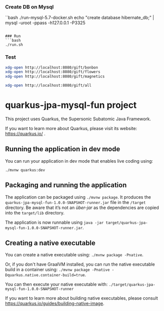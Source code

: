 ### Create DB on Mysql
``bash
./run-mysql-5.7-docker.sh
echo "create database hibernate_db;" | mysql -uroot -ppass -h127.0.0.1 -P3325
```

### Run
```bash
./run.sh
```

### Test
```bash
xdg-open http://localhost:8080/gift/bonbon
xdg-open http://localhost:8080/gift/flowers
xdg-open http://localhost:8080/gift/magnetics

xdg-open http://localhost:8080/gift/all
```

# quarkus-jpa-mysql-fun project

This project uses Quarkus, the Supersonic Subatomic Java Framework.

If you want to learn more about Quarkus, please visit its website: https://quarkus.io/ .

## Running the application in dev mode

You can run your application in dev mode that enables live coding using:
```
./mvnw quarkus:dev
```

## Packaging and running the application

The application can be packaged using `./mvnw package`.
It produces the `quarkus-jpa-mysql-fun-1.0.0-SNAPSHOT-runner.jar` file in the `/target` directory.
Be aware that it’s not an _über-jar_ as the dependencies are copied into the `target/lib` directory.

The application is now runnable using `java -jar target/quarkus-jpa-mysql-fun-1.0.0-SNAPSHOT-runner.jar`.

## Creating a native executable

You can create a native executable using: `./mvnw package -Pnative`.

Or, if you don't have GraalVM installed, you can run the native executable build in a container using: `./mvnw package -Pnative -Dquarkus.native.container-build=true`.

You can then execute your native executable with: `./target/quarkus-jpa-mysql-fun-1.0.0-SNAPSHOT-runner`

If you want to learn more about building native executables, please consult https://quarkus.io/guides/building-native-image.
